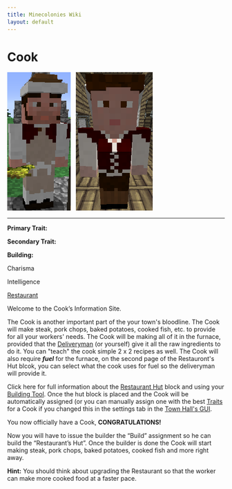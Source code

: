 ```yaml
---
title: Minecolonies Wiki
layout: default
---
```

# Cook

<div class="infobox box text-center">
<img src="../../assets/images/workers/Baker_M.png" alt="Cook Male" />&nbsp;&nbsp;&nbsp;<img src="../../assets/images/workers/Baker_F.png" alt="Cook Female" />
<hr />
  <div class="row section-text text-left">
    <div class="col">
      <p><strong>Primary Trait:</strong></p>
      <p><strong>Secondary Trait:</strong></p>
      <p><strong>Building:</strong></p>
    </div>
    <div class="col">
      <p class="traitp">Charisma</p>
      <p class="traits">Intelligence</p>
      <p><a href="../buildings/restaurant">Restaurant</a></p>
    </div>
  </div>
</div>

Welcome to the Cook’s Information Site.

The Cook is another important part of the your town's bloodline. The Cook will make steak, pork chops, baked potatoes, cooked fish, etc. to provide for all your workers' needs. The Cook will be making all of it in the furnace, provided that the [Deliveryman](../workers/deliveryman) (or yourself) give it all the raw ingredients to do it. You can "teach" the cook simple 2 x 2 recipes as well. The Cook will also require **_fuel_** for the furnace, on the second page of the Restauront's Hut blcok, you can select what the cook uses for fuel so the deliveryman will provide it.

Click here for full information about the [Restaurant Hut](../buildings/restaurant) block and using your [Building Tool](../items/buildingtool). Once the hut block is placed and the Cook will be automatically assigned (or you can manually assign one with the best [Traits](../systems/workerinfo) for a Cook if you changed this in the settings tab in the [Town Hall's GUI](../../source/buildings/townhall).

You now officially have a Cook, **CONGRATULATIONS!**

Now you will have to issue the builder the “Build” assignment so he can build the “Restaurant’s Hut”. Once the builder is done the Cook will start making steak, pork chops, baked potatoes, cooked fish and more right away.

**Hint:** You should think about upgrading the Restaurant so that the worker can make more cooked food at a faster pace.
